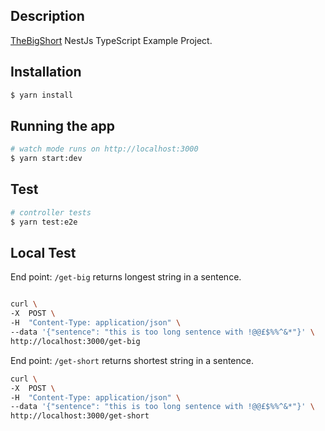 
## Description

[TheBigShort](https://github.com/vamsys/the-big-short) NestJs TypeScript Example Project.

## Installation


```bash
$ yarn install
```

## Running the app

```bash
# watch mode runs on http://localhost:3000
$ yarn start:dev
```

## Test

```bash
# controller tests
$ yarn test:e2e
```

## Local Test

End point: `/get-big` returns longest string in a sentence.

```bash

curl \
-X  POST \
-H  "Content-Type: application/json" \
--data '{"sentence": "this is too long sentence with !@@£$%%^&*"}' \
http://localhost:3000/get-big

```
End point: `/get-short` returns shortest string in a sentence.

```bash 
curl \
-X  POST \
-H  "Content-Type: application/json" \
--data '{"sentence": "this is too long sentence with !@@£$%%^&*"}' \
http://localhost:3000/get-short
```
